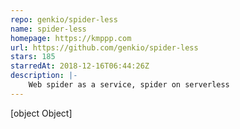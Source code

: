 ```yaml
---
repo: genkio/spider-less
name: spider-less
homepage: https://kmppp.com
url: https://github.com/genkio/spider-less
stars: 185
starredAt: 2018-12-16T06:44:26Z
description: |-
    Web spider as a service, spider on serverless
---
```


[object Object]
